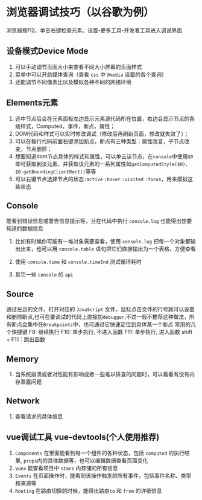 # 浏览器调试技巧（以谷歌为例）

浏览器按f12、单击右键检查元素、设置-更多工具-开发者工具进入调试界面

## 设备模式Device Mode

1. 可以手动调节页面大小来查看不同大小屏幕的页面样式
2. 菜单中可以开启媒体查询（查看 `css` 中 `@media` 设置的各个查询）
3. 还能调节不同像素比以及模拟各种不同的网络环境

## Elements元素

1. 选中节点后会在元素面板左边显示元素源代码所在位置，右边会显示节点的各级样式，Computed，事件，断点，属性；
2. DOM代码和样式可以实时修改调试（修改后再刷新页面，修改就失效了）；
3. 可以在每行代码前面右键添加断点，断点有三种类型：属性改变，子节点改变，节点删除；
4. 想要知道dom节点具体的样式和属性，可以单击该节点，在`console`中使用`$0`即可获取到该元素，并获取该元素的一系列属性如`getComputedStyle($0)`、`$0.getBoundingClientRect()`等等
5. 可以右键节点选择节点的状态`:active` `:hover` `:visited` `:focus`，用来模拟这些状态

## Console

能看到错误信息或警告信息提示等，且在代码中执行 `console.log` 也能得出想要知道的数据信息

1. 比如有时候你可能有一堆对象需要查看，使用 `console.log` 把每一个对象都输出出来，也可以用 `console.table` 语句把它们直接输出为一个表格，方便查看

2. 使用 `console.time` 和 `console.timeEnd` 测试循环耗时

3. 其它一些 `console` 的 `api`


## Source

通过左边的文件，打开对应的 `JavaScript` 文件，鼠标点击文件的行号就可以设置和删除断点,也可在要调试的代码上直接加`debugger`,不过一般不推荐这种做法，所有断点会集中在`Breakpoints`中，也可通过它快速定位到具体某一个断点
常用的几个快捷键
F8: 继续执行
F10: 单步执行, 不进入函数
F11:  单步执行, 进入函数
shift + F11：跳出函数

## Memory

1. 当系统崩溃或者对性能有影响或者一些难以排查的问题时，可以看看有没有内存泄露问题

## Network
1. 查看请求的具体信息


## vue调试工具 vue-devtools(个人使用推荐)

1. `Components` 在里面能看到每一个组件的各种状态，包括 `computed` 的执行结果, `props`内的具体数据等，也可以编辑数据查看页面变化
2. `Vuex` 能查看项目中 `store` 内存储的所有信息
3. `Events` 在页面操作时，能看到该操作触发的所有事件，包括事件名称、类型和来源等
4. `Routing` 在路由切换的时候，能得出路由`to` 和 `from` 的详细信息
